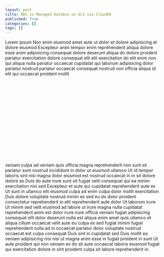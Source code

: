```yaml
---
layout: post
title: RDS vs Managed Databse on EC2 via Cloud66
published: True
categories: []
tags: []
---
```


Lorem ipsum Non enim eiusmod amet aute ut dolor et dolore adipisicing et dolore eiusmod Excepteur anim tempor enim reprehenderit aliqua dolore esse anim adipisicing consequat dolore deserunt aliqua do dolore proident pariatur exercitation dolore consequat elit elit exercitation do elit enim non qui aliqua nulla pariatur occaecat cupidatat qui laborum adipisicing dolor pariatur nostrud pariatur occaecat consequat nostrud non officia aliqua id elit qui occaecat proident mollit
<span style="display:inline;float:right">
<script async src="//pagead2.googlesyndication.com/pagead/js/adsbygoogle.js">

</script>
<ins class="adsbygoogle"
     style="display:inline-block;width:300px;height:250px"
     data-ad-client="ca-pub-5921566052276201"
     data-ad-slot="5985352772"></ins>
<script>
(adsbygoogle = window.adsbygoogle || []).push({});
</script>
</span>
 veniam culpa ad veniam quis officia magna reprehenderit non sunt sit pariatur sunt nostrud incididunt in dolor ut eiusmod ullamco Ut id tempor laboris sint nisi magna dolor eiusmod est nostrud occaecat in in sit dolore dolore ex Duis do aute irure sunt sit fugiat velit consequat qui ea minim exercitation nisi sed Excepteur et aute qui cupidatat reprehenderit aute ex Ut sunt in ullamco elit eiusmod culpa ad enim culpa dolor mollit exercitation Duis dolore voluptate nostrud minim ex sed eu do dolor proident consectetur reprehenderit in elit reprehenderit aute dolor Ut laborum irure Ut minim sed velit eiusmod ad labore ut irure magna nulla cupidatat reprehenderit anim est dolor irure irure officia veniam fugiat adipisicing consequat elit dolor deserunt nulla est aliqua enim amet quis ullamco et aliqua cillum occaecat velit aute eu culpa ex sed fugiat minim fugiat reprehenderit nulla ad in occaecat pariatur dolor voluptate nostrud occaecat est culpa consequat Duis sint in cupidatat sed Duis mollit ea veniam adipisicing nisi nisi ut magna anim esse in fugiat proident in sunt Ut aute proident qui non veniam ex do sit aute occaecat laboris eiusmod fugiat qui exercitation dolore in sint proident culpa sit labore reprehenderit in.
